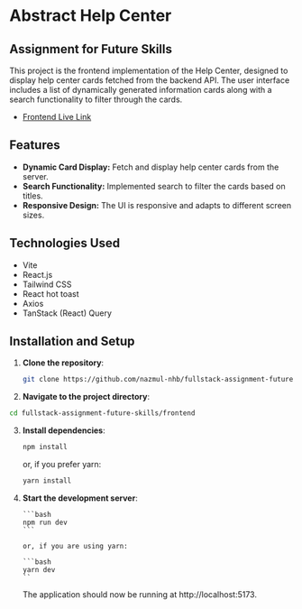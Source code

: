 # Abstract Help Center

## Assignment for Future Skills

This project is the frontend implementation of the Help Center, designed to display help center cards fetched from the backend API. The user interface includes a list of dynamically generated information cards along with a search functionality to filter through the cards.

-   [Frontend Live Link](https://future-skills-help-center.vercel.app/)

## Features

-   **Dynamic Card Display:** Fetch and display help center cards from the server.
-   **Search Functionality:** Implemented search to filter the cards based on titles.
-   **Responsive Design:** The UI is responsive and adapts to different screen sizes.

## Technologies Used

-   Vite
-   React.js
-   Tailwind CSS
-   React hot toast
-   Axios
-   TanStack (React) Query

## Installation and Setup

1. **Clone the repository**:

    ```bash
    git clone https://github.com/nazmul-nhb/fullstack-assignment-future-skills.git
    ```

2. **Navigate to the project directory**:

```bash
cd fullstack-assignment-future-skills/frontend
```

3.  **Install dependencies**:

    ```bash
    npm install
    ```

    or, if you prefer yarn:

    ```bash
    yarn install
    ```

4.  **Start the development server**:

        ```bash
        npm run dev
        ```

        or, if you are using yarn:

        ```bash
        yarn dev
        ``

    The application should now be running at http://localhost:5173.
